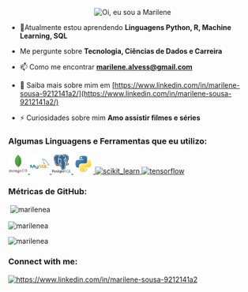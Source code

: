 <p align="center">
  
<img src="https://github.com/marilenea/marilenea/raw/main/assets/header-github.gif" alt="Oi, eu sou a Marilene">

<!--
How to make the bio gif ?
💜 Thanks to [matyo91](https://github.com/matyo91)
I made my with https://codesandbox.io/s/github-profile-2ijk7
Then i recorded my screen to gif on Mac with Quicktime  and save result to [assets/github.mov](assets/github.mov)
This [GIF converter](https://ezgif.com/video-to-gif) help me to create a dedicated command that convert MOV to GIF.
Then i save result to [assets/github.gif](assets/github.gif)
-->

- 🌱Atualmente estou aprendendo **Linguagens Python, R, Machine Learning, SQL**

- Me pergunte sobre **Tecnologia, Ciências de Dados e Carreira**

- 📫 Como me encontrar **marilene.alvess@gmail.com**

- 📄 Saiba mais sobre mim em [https://www.linkedin.com/in/marilene-sousa-9212141a2/](https://www.linkedin.com/in/marilene-sousa-9212141a2/)

- ⚡ Curiosidades sobre mim **Amo assistir filmes e séries**


<h3 align="left">Algumas Linguagens e Ferramentas que eu utilizo:</h3>
<p align="left"> <a href="https://www.mongodb.com/" target="_blank" rel="noreferrer"> <img src="https://raw.githubusercontent.com/devicons/devicon/master/icons/mongodb/mongodb-original-wordmark.svg" alt="mongodb" width="40" height="40"/> </a> <a href="https://www.mysql.com/" target="_blank" rel="noreferrer"> <img src="https://raw.githubusercontent.com/devicons/devicon/master/icons/mysql/mysql-original-wordmark.svg" alt="mysql" width="40" height="40"/> </a> <a href="https://www.postgresql.org" target="_blank" rel="noreferrer"> <img src="https://raw.githubusercontent.com/devicons/devicon/master/icons/postgresql/postgresql-original-wordmark.svg" alt="postgresql" width="40" height="40"/> </a> <a href="https://www.python.org" target="_blank" rel="noreferrer"> <img src="https://raw.githubusercontent.com/devicons/devicon/master/icons/python/python-original.svg" alt="python" width="40" height="40"/> </a> <a href="https://scikit-learn.org/" target="_blank" rel="noreferrer"> <img src="https://upload.wikimedia.org/wikipedia/commons/0/05/Scikit_learn_logo_small.svg" alt="scikit_learn" width="40" height="40"/> </a> <a href="https://www.tensorflow.org" target="_blank" rel="noreferrer"> <img src="https://www.vectorlogo.zone/logos/tensorflow/tensorflow-icon.svg" alt="tensorflow" width="40" height="40"/> </a> </p>

<h3 align="left"> Métricas de GitHub:</h3>

<p>&nbsp;<img align="center" src="https://github-readme-stats.vercel.app/api?username=marilenea&show_icons=true&locale=en" alt="marilenea" /></p>

<p><img align="center" src="https://github-readme-streak-stats.herokuapp.com/?user=marilenea&" alt="marilenea" /></p>
<p align="left"> <img src="https://komarev.com/ghpvc/?username=marilenea&label=Profile%20views&color=0e75b6&style=flat" alt="marilenea" /> </p>
<h3 align="left">Connect with me:</h3>
<p align="left">
<a href="https://linkedin.com/in/https://www.linkedin.com/in/marilene-sousa-9212141a2" target="blank"><img align="center" src="https://raw.githubusercontent.com/rahuldkjain/github-profile-readme-generator/master/src/images/icons/Social/linked-in-alt.svg" alt="https://www.linkedin.com/in/marilene-sousa-9212141a2" height="30" width="40" /></a>
</p>


<!--
**MarileneA/MarileneA** is a ✨ _special_ ✨ repository because its `README.md` (this file) appears on your GitHub profile.

Here are some ideas to get you started:

- 🔭 I’m currently working on ...
- 🌱 I’m currently learning ...
- 👯 I’m looking to collaborate on ...
- 🤔 I’m looking for help with ...
- 💬 Ask me about ...
- 📫 How to reach me: ...
- 😄 Pronouns: ...
- ⚡ Fun fact: ...
<p align="left"> <a href="https://github.com/ryo-ma/github-profile-trophy"><img src="https://github-profile-trophy.vercel.app/?username=marilenea" alt="marilenea" /></a> </p>
<h3 align="left">Connect with me:</h3>
<p align="left">
<a href="https://linkedin.com/in/https://www.linkedin.com/in/marilene-sousa-9212141a2" target="blank"><img align="center" src="https://raw.githubusercontent.com/rahuldkjain/github-profile-readme-generator/master/src/images/icons/Social/linked-in-alt.svg" alt="https://www.linkedin.com/in/marilene-sousa-9212141a2" height="30" width="40" /></a>
</p>

-->
